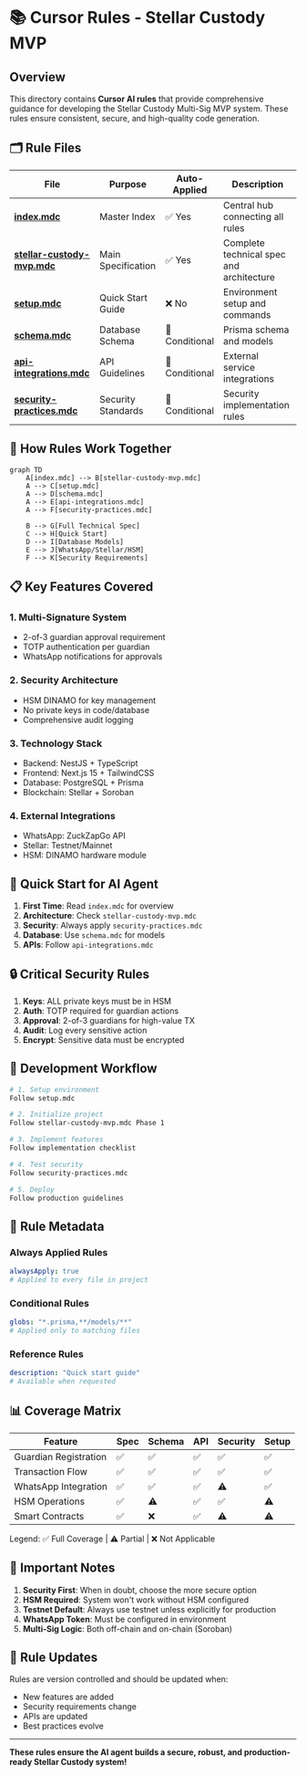 # 📚 Cursor Rules - Stellar Custody MVP

## Overview

This directory contains **Cursor AI rules** that provide comprehensive guidance for developing the Stellar Custody Multi-Sig MVP system. These rules ensure consistent, secure, and high-quality code generation.

## 🗂️ Rule Files

| File | Purpose | Auto-Applied | Description |
|------|---------|--------------|-------------|
| **[index.mdc](index.mdc)** | Master Index | ✅ Yes | Central hub connecting all rules |
| **[stellar-custody-mvp.mdc](stellar-custody-mvp.mdc)** | Main Specification | ✅ Yes | Complete technical spec and architecture |
| **[setup.mdc](setup.mdc)** | Quick Start Guide | ❌ No | Environment setup and commands |
| **[schema.mdc](schema.mdc)** | Database Schema | 🔧 Conditional | Prisma schema and models |
| **[api-integrations.mdc](api-integrations.mdc)** | API Guidelines | 🔧 Conditional | External service integrations |
| **[security-practices.mdc](security-practices.mdc)** | Security Standards | 🔧 Conditional | Security implementation rules |

## 🎯 How Rules Work Together

```mermaid
graph TD
    A[index.mdc] --> B[stellar-custody-mvp.mdc]
    A --> C[setup.mdc]
    A --> D[schema.mdc]
    A --> E[api-integrations.mdc]
    A --> F[security-practices.mdc]
    
    B --> G[Full Technical Spec]
    C --> H[Quick Start]
    D --> I[Database Models]
    E --> J[WhatsApp/Stellar/HSM]
    F --> K[Security Requirements]
```

## 📋 Key Features Covered

### 1. **Multi-Signature System**
- 2-of-3 guardian approval requirement
- TOTP authentication per guardian
- WhatsApp notifications for approvals

### 2. **Security Architecture**
- HSM DINAMO for key management
- No private keys in code/database
- Comprehensive audit logging

### 3. **Technology Stack**
- Backend: NestJS + TypeScript
- Frontend: Next.js 15 + TailwindCSS
- Database: PostgreSQL + Prisma
- Blockchain: Stellar + Soroban

### 4. **External Integrations**
- WhatsApp: ZuckZapGo API
- Stellar: Testnet/Mainnet
- HSM: DINAMO hardware module

## 🚀 Quick Start for AI Agent

1. **First Time**: Read `index.mdc` for overview
2. **Architecture**: Check `stellar-custody-mvp.mdc`
3. **Security**: Always apply `security-practices.mdc`
4. **Database**: Use `schema.mdc` for models
5. **APIs**: Follow `api-integrations.mdc`

## 🔒 Critical Security Rules

1. **Keys**: ALL private keys must be in HSM
2. **Auth**: TOTP required for guardian actions
3. **Approval**: 2-of-3 guardians for high-value TX
4. **Audit**: Log every sensitive action
5. **Encrypt**: Sensitive data must be encrypted

## 📝 Development Workflow

```bash
# 1. Setup environment
Follow setup.mdc

# 2. Initialize project
Follow stellar-custody-mvp.mdc Phase 1

# 3. Implement features
Follow implementation checklist

# 4. Test security
Follow security-practices.mdc

# 5. Deploy
Follow production guidelines
```

## 🎨 Rule Metadata

### Always Applied Rules
```yaml
alwaysApply: true
# Applied to every file in project
```

### Conditional Rules
```yaml
globs: "*.prisma,**/models/**"
# Applied only to matching files
```

### Reference Rules
```yaml
description: "Quick start guide"
# Available when requested
```

## 📊 Coverage Matrix

| Feature | Spec | Schema | API | Security | Setup |
|---------|------|--------|-----|----------|-------|
| Guardian Registration | ✅ | ✅ | ✅ | ✅ | ✅ |
| Transaction Flow | ✅ | ✅ | ✅ | ✅ | ✅ |
| WhatsApp Integration | ✅ | ✅ | ✅ | ⚠️ | ✅ |
| HSM Operations | ✅ | ⚠️ | ✅ | ✅ | ⚠️ |
| Smart Contracts | ✅ | ❌ | ✅ | ⚠️ | ⚠️ |

Legend: ✅ Full Coverage | ⚠️ Partial | ❌ Not Applicable

## 🚨 Important Notes

1. **Security First**: When in doubt, choose the more secure option
2. **HSM Required**: System won't work without HSM configured
3. **Testnet Default**: Always use testnet unless explicitly for production
4. **WhatsApp Token**: Must be configured in environment
5. **Multi-Sig Logic**: Both off-chain and on-chain (Soroban)

## 🔄 Rule Updates

Rules are version controlled and should be updated when:
- New features are added
- Security requirements change
- APIs are updated
- Best practices evolve

---

**These rules ensure the AI agent builds a secure, robust, and production-ready Stellar Custody system!**
